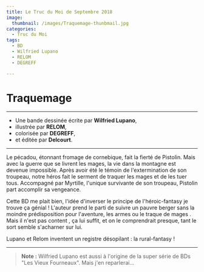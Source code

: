 ```yaml
---
title: Le Truc du Moi de Septembre 2018
image: 
  thumbnail: /images/Traquemage-thunbmail.jpg
categories:
  - Truc du Moi
tags:
  - BD
  - Wilfried Lupano
  - RELOM
  - DEGREFF

---
```


# Traquemage

---

- Une bande dessinée écrite par **Wilfried Lupano**,
- illustrée par **RELOM**,
- colorisée par **DEGREFF**,
- et éditée par **Delcourt**. 

---

Le pécadou, étonnant fromage de cornebique, fait la fierté de Pistolin. Mais avec la guerre que se livrent les mages, la vie dans la montagne est devenue impossible. Après avoir été le témoin de l'extermination de son troupeau, notre héros fait le serment de traquer les mages et de les tuer tous. Accompagné par Myrtille, l'unique survivante de son troupeau, Pistolin part accomplir sa vengeance.

Cette BD me plait bien, l'idée d'inverser le principe de l'héroic-fantasy je trouve ça génial ! L'auteur prend le parti de suivre un pauvre berger sans la moindre prédisposition pour l'aventure, les armes ou le traque de mages . Mais il n'est pas content , ça lui suffit, et on le comprendrait presque, tant le sort semble s'acharner sur lui.

Lupano et Relom inventent un registre désopilant : la rural-fantasy !

---

> **Note :** Wilfried Lupano est aussi à l'origine de la super série de BDs "Les Vieux Fourneaux". Mais j'en reparlerai...

